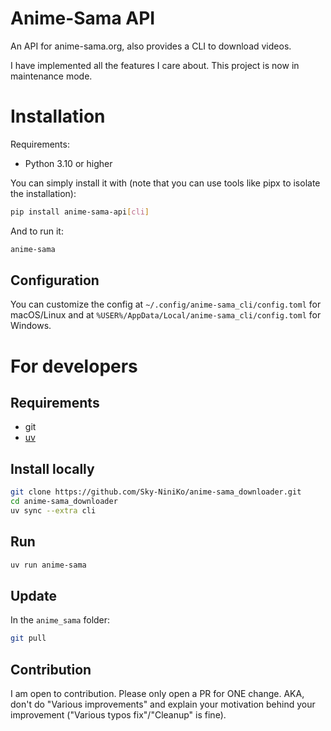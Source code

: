 # Anime-Sama API
An API for anime-sama.org, also provides a CLI to download videos.

I have implemented all the features I care about. This project is now in maintenance mode. 

# Installation
Requirements:
- Python 3.10 or higher

You can simply install it with (note that you can use tools like pipx to isolate the installation):
```bash
pip install anime-sama-api[cli]
```
And to run it:
```bash
anime-sama
```

## Configuration
You can customize the config at `~/.config/anime-sama_cli/config.toml` for macOS/Linux and at `%USER%/AppData/Local/anime-sama_cli/config.toml` for Windows.

# For developers
## Requirements
- git
- [uv](https://docs.astral.sh/uv/#installation)

## Install locally
```bash
git clone https://github.com/Sky-NiniKo/anime-sama_downloader.git
cd anime-sama_downloader
uv sync --extra cli
```

## Run
```bash
uv run anime-sama
```

## Update
In the `anime_sama` folder:
```bash
git pull
```

## Contribution
I am open to contribution. Please only open a PR for ONE change. AKA, don't do "Various improvements" and explain your motivation behind your improvement ("Various typos fix"/"Cleanup" is fine).
